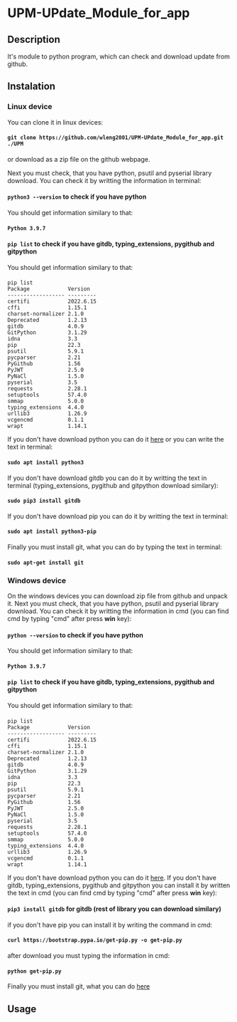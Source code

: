 # UPM-UPdate_Module_for_app
## Description
It's module to python program, which can check and download update from github.

## Instalation

### Linux device
You can clone it in linux devices: 

#### `git clone https://github.com/wleng2001/UPM-UPdate_Module_for_app.git ./UPM`

or download as a zip file on the github webpage.

Next you must check, that you have python, psutil and pyserial library download. You can check it by writting the information in terminal: 

#### `python3 --version` to check if you have python

You should get information similary to that:

#### `Python 3.9.7`

#### `pip list` to check if you have gitdb, typing_extensions, pygithub and gitpython

You should get information similary to that:

####
```
pip list
Package            Version
------------------ ---------
certifi            2022.6.15
cffi               1.15.1
charset-normalizer 2.1.0
Deprecated         1.2.13
gitdb              4.0.9
GitPython          3.1.29
idna               3.3
pip                22.3
psutil             5.9.1
pycparser          2.21
PyGithub           1.56
PyJWT              2.5.0
PyNaCl             1.5.0
pyserial           3.5
requests           2.28.1
setuptools         57.4.0
smmap              5.0.0
typing_extensions  4.4.0
urllib3            1.26.9
vcgencmd           0.1.1
wrapt              1.14.1
```

If you don't have download python you can do it <a href="https://www.python.org/downloads/">here</a> or you can write the text in terminal:

#### `sudo apt install python3`

If you don't have download gitdb you can do it by writting the text in terminal (typing_extensions, pygithub and gitpython download similary): 

#### `sudo pip3 install gitdb`

If you don't have download pip you can do it by writting the text in terminal:

#### `sudo apt install python3-pip`

Finally you must install git, what you can do by typing the text in terminal:

#### `sudo apt-get install git`

### Windows device

On the windows devices you can download zip file from github and unpack it.
Next you must check, that you have python, psutil and pyserial library download. You can check it by writting the information in cmd (you can find cmd by typing "cmd" after press **win** key): 

#### `python --version` to check if you have python

You should get information similary to that:

#### `Python 3.9.7`

#### `pip list` to check if you have gitdb, typing_extensions, pygithub and gitpython

You should get information similary to that:

#### 
```
pip list
Package            Version
------------------ ---------
certifi            2022.6.15
cffi               1.15.1
charset-normalizer 2.1.0
Deprecated         1.2.13
gitdb              4.0.9
GitPython          3.1.29
idna               3.3
pip                22.3
psutil             5.9.1
pycparser          2.21
PyGithub           1.56
PyJWT              2.5.0
PyNaCl             1.5.0
pyserial           3.5
requests           2.28.1
setuptools         57.4.0
smmap              5.0.0
typing_extensions  4.4.0
urllib3            1.26.9
vcgencmd           0.1.1
wrapt              1.14.1
```

If you don't have download python you can do it <a href="https://www.python.org/downloads/">here</a>.
If you don't have gitdb, typing_extensions, pygithub and gitpython you can install it by written the text in cmd (you can find cmd by typing "cmd" after press **win** key):

#### `pip3 install gitdb` for gitdb (rest of library you can download similary)

if you don't have pip you can install it by writing the command in cmd:

#### `curl https://bootstrap.pypa.io/get-pip.py -o get-pip.py`

after download you must typing the information in cmd:

#### `python get-pip.py`

Finally you must install git, what you can do <a href="https://gitforwindows.org/">here</a>

## Usage
